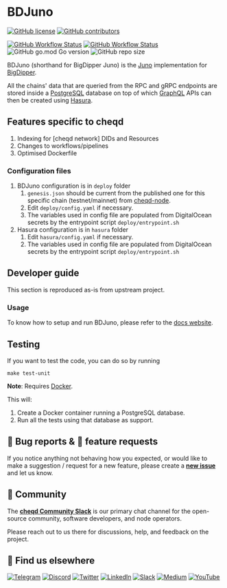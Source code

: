 # BDJuno

[![GitHub license](https://img.shields.io/github/license/cheqd/bdjuno?color=blue&style=flat-square)](https://github.com/cheqd/bdjuno/blob/main/LICENSE)
[![GitHub contributors](https://img.shields.io/github/contributors/cheqd/bdjuno?label=contributors%20%E2%9D%A4%EF%B8%8F&style=flat-square)](https://github.com/cheqd/bdjuno/graphs/contributors)

[![GitHub Workflow Status](https://img.shields.io/github/actions/workflow/status/cheqd/bdjuno/dispatch.yml?branch=chains/cheqd/testnet&label=workflows&style=flat-square)](https://github.com/cheqd/bdjuno/actions/workflows/dispatch.yml) [![GitHub Workflow Status](https://img.shields.io/github/actions/workflow/status/cheqd/bdjuno/codeql.yml?branch=chains/cheqd/testnet&label=CodeQL&style=flat-square)](https://github.com/cheqd/bdjuno/actions/workflows/codeql.yml) ![GitHub go.mod Go version](https://img.shields.io/github/go-mod/go-version/cheqd/bdjuno?style=flat-square) ![GitHub repo size](https://img.shields.io/github/repo-size/cheqd/bdjuno?style=flat-square)

BDJuno (shorthand for BigDipper Juno) is the [Juno](https://github.com/forbole/juno) implementation
for [BigDipper](https://github.com/forbole/big-dipper).

All the chains' data that are queried from the RPC and gRPC endpoints are stored inside
a [PostgreSQL](https://www.postgresql.org/) database on top of which [GraphQL](https://graphql.org/) APIs can then be
created using [Hasura](https://hasura.io/).

## Features specific to cheqd

1. Indexing for [cheqd network] DIDs and Resources
2. Changes to workflows/pipelines
3. Optimised Dockerfile

### Configuration files

1. BDJuno configuration is in `deploy` folder
   1. `genesis.json` should be current from the published one for this specific chain (testnet/mainnet) from [cheqd-node](https://github.com/cheqd/cheqd-node).
   2. Edit `deploy/config.yaml` if necessary.
   3. The variables used in config file are populated from DigitalOcean secrets by the entrypoint script `deploy/entrypoint.sh`
2. Hasura configuration is in `hasura` folder
   1. Edit `hasura/config.yaml` if necessary.
   2. The variables used in config file are populated from DigitalOcean secrets by the entrypoint script `deploy/entrypoint.sh`

## Developer guide

This section is reproduced as-is from upstream project.

### Usage

To know how to setup and run BDJuno, please refer to
the [docs website](https://docs.bigdipper.live/cosmos-based/parser/overview/).

## Testing

If you want to test the code, you can do so by running

```shell
make test-unit
```

**Note**: Requires [Docker](https://docker.com).

This will:

1. Create a Docker container running a PostgreSQL database.
2. Run all the tests using that database as support.

## 🐞 Bug reports & 🤔 feature requests

If you notice anything not behaving how you expected, or would like to make a suggestion / request for a new feature, please create a [**new issue**](https://github.com/cheqd/bdjuno/issues/new/choose) and let us know.

## 💬 Community

The [**cheqd Community Slack**](http://cheqd.link/join-cheqd-slack) is our primary chat channel for the open-source community, software developers, and node operators.

Please reach out to us there for discussions, help, and feedback on the project.

## 🙋 Find us elsewhere

[![Telegram](https://img.shields.io/badge/Telegram-2CA5E0?style=for-the-badge&logo=telegram&logoColor=white)](https://t.me/cheqd) [![Discord](https://img.shields.io/badge/Discord-7289DA?style=for-the-badge&logo=discord&logoColor=white)](http://cheqd.link/discord-github) [![Twitter](https://img.shields.io/badge/Twitter-1DA1F2?style=for-the-badge&logo=twitter&logoColor=white)](https://twitter.com/intent/follow?screen_name=cheqd_io) [![LinkedIn](https://img.shields.io/badge/LinkedIn-0077B5?style=for-the-badge&logo=linkedin&logoColor=white)](http://cheqd.link/linkedin) [![Slack](https://img.shields.io/badge/Slack-4A154B?style=for-the-badge&logo=slack&logoColor=white)](http://cheqd.link/join-cheqd-slack) [![Medium](https://img.shields.io/badge/Medium-12100E?style=for-the-badge&logo=medium&logoColor=white)](https://blog.cheqd.io) [![YouTube](https://img.shields.io/badge/YouTube-FF0000?style=for-the-badge&logo=youtube&logoColor=white)](https://www.youtube.com/channel/UCBUGvvH6t3BAYo5u41hJPzw/)
